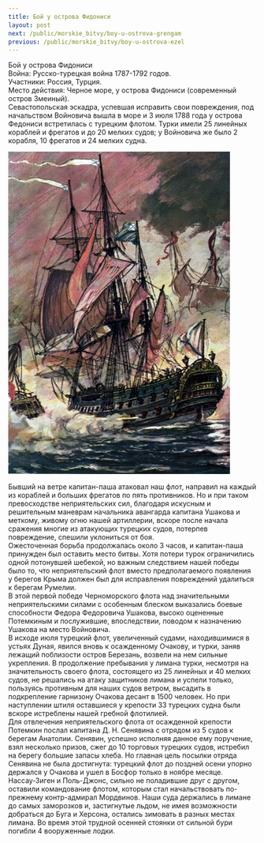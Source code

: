 ```yaml
---
title: Бой у острова Фидониси
layout: post
next: /public/morskie_bitvy/boy-u-ostrova-grengam
previous: /public/morskie_bitvy/boy-u-ostrova-ezel
---
```


Бой у острова Фидониси  
Война: Русско-турецкая война 1787-1792 годов.  
Участники: Россия, Турция.  
Место действия: Черное море, у острова Фидониси (современный остров Змеиный).  
Севастопольская эскадра, успевшая исправить свои повреждения, под начальством Войновича вышла в море и 3 июля 1788 года у острова Федониси встретилась с турецким флотом. Турки имели 25 линейных кораблей и фрегатов и до 20 мелких судов; у Войновича же было 2 корабля, 10 фрегатов и 24 мелких судна.   
  

![](/assets/img/Fidonosiy.gif)  

  
Бывший на ветре капитан-паша атаковал наш флот, направил на каждый из кораблей и больших фрегатов по пять противников. Но и при таком превосходстве неприятельских сил, благодаря искусным и решительным маневрам начальника авангарда капитана Ушакова и меткому, живому огню нашей артиллерии, вскоре после начала сражения многие из атакующих турецких судов, потерпев повреждение, спешили уклониться от боя.   
Ожесточенная борьба продолжалась около 3 часов, и капитан-паша принужден был оставить место битвы. Хотя потери турок ограничились одной потонувшей шебекой, но важным следствием нашей победы было то, что неприятельский флот вместо предполагаемого появления у берегов Крыма должен был для исправления повреждений удалиться к берегам Румелии.   
В этой первой победе Черноморского флота над значительными неприятельскими силами с особенным блеском выказались боевые способности Федора Федоровича Ушакова, высоко оцененные Потемкиным и послужившие, впоследствии, поводом к назначению Ушакова на место Войновича.   
В исходе июля турецкий флот, увеличенный судами, находившимися в устьях Дуная, явился вновь к осажденному Очакову, и турки, заняв лежащий поблизости остров Березань, возвели на нем сильные укрепления. В продолжение пребывания у лимана турки, несмотря на значительность своего флота, состоящего из 25 линейных и 40 мелких судов, не решались на атаку защитников лимана и успели только, пользуясь противным для наших судов ветром, высадить в подкрепление гарнизону Очакова десант в 1500 человек. Но при наступлении штиля оставшиеся у крепости 33 турецких судна были вскоре истреблены нашей гребной флотилией.   
Для отвлечения неприятельского флота от осажденной крепости Потемкин послал капитана Д. Н. Сенявина с отрядом из 5 судов к берегам Анатолии. Сенявин, успешно исполняя данное ему поручение, взял несколько призов, сжег до 10 торговых турецких судов, истребил на берегу большие запасы хлеба. Но главная цель посылки отряда Сенявина не была достигнута: турецкий флот до поздней осени упорно держался у Очакова и ушел в Босфор только в ноябре месяце.   
Нассау-Зиген и Поль-Джонс, сильно не поладившие друг с другом, оставили командование флотом, которым стал начальствовать по-прежнему контр-адмирал Мордвинов. Наши суда держались в лимане до самых заморозков и, застигнутые льдом, не имея возможности добраться до Буга и Херсона, остались зимовать в разных местах лимана. Во время этой трудной осенней стоянки от сильной бури погибли 4 вооруженные лодки.   
 